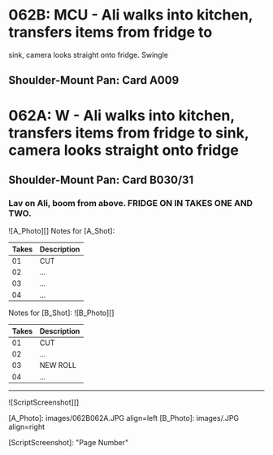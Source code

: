 # 062B: MCU - Ali walks into kitchen, transfers items from fridge to
sink, camera looks straight onto fridge. Swingle
## Shoulder-Mount Pan: Card A009

# 062A: W - Ali walks into kitchen, transfers items from fridge to sink, camera looks straight onto fridge
## Shoulder-Mount Pan: Card B030/31

### Lav on Ali, boom from above. FRIDGE ON IN TAKES ONE AND TWO.

![A_Photo][]
Notes for [A_Shot]: 

| Takes | Description |
|:---|:----|
| 01 | CUT |
| 02 | ... |
| 03 | ... |
| 04 | ... |

Notes for [B_Shot]: 
![B_Photo][]

| Takes | Description |
|:---|:----|
| 01 | CUT |
| 02 | ... |
| 03 | NEW ROLL |
| 04 | ... |

----

![ScriptScreenshot][]


[A_Photo]: images/062B062A.JPG align=left
[B_Photo]:  images/.JPG align=right

[ScriptScreenshot]: "Page Number"